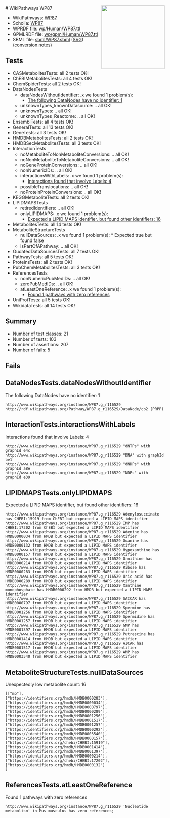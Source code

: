 <img style="float: right; width: 200px" src="../logo.png" />
# WikiPathways WP87

* WikiPathways: [WP87](https://identifiers.org/wikipathways:WP87)
* Scholia: [WP87](https://scholia.toolforge.org/wikipathways/WP87)
* WPRDF file: [wp/Human/WP87.ttl](../wp/Human/WP87.ttl)
* GPMLRDF file: [wp/gpml/Human/WP87.ttl](../wp/gpml/Human/WP87.ttl)
* SBML file: [sbml/WP87.sbml](../sbml/WP87.sbml) ([SVG](../sbml/WP87.svg)) ([conversion notes](../sbml/WP87.txt))

## Tests
* CASMetabolitesTests: all 2 tests OK!
* ChEBIMetabolitesTests: all 4 tests OK!
* ChemSpiderTests: all 2 tests OK!
* DataNodesTests
    * dataNodesWithoutIdentifier: .x we found 1 problem(s):
        * [The following DataNodes have no identifier: 1](#d2d32fa0)
    * unknownTypes_knownDatasource: .. all OK!
    * unknownTypes: .. all OK!
    * unknownTypes_Reactome: .. all OK!
* EnsemblTests: all 4 tests OK!
* GeneralTests: all 13 tests OK!
* GeneTests: all 3 tests OK!
* HMDBMetabolitesTests: all 2 tests OK!
* HMDBSecMetabolitesTests: all 3 tests OK!
* InteractionTests
    * noMetaboliteToNonMetaboliteConversions: .. all OK!
    * noNonMetaboliteToMetaboliteConversions: .. all OK!
    * noGeneProteinConversions: .. all OK!
    * nonNumericIDs: .. all OK!
    * interactionsWithLabels: .x we found 1 problem(s):
        * [Interactions found that involve Labels: 4](#630d267b)
    * possibleTranslocations: .. all OK!
    * noProteinProteinConversions: .. all OK!
* KEGGMetaboliteTests: all 2 tests OK!
* LIPIDMAPSTests
    * retiredIdentifiers: .. all OK!
    * onlyLIPIDMAPS: .x we found 1 problem(s):
        * [Expected a LIPID MAPS identifier, but found other identifiers: 16](#d0bfb67e)
* MetabolitesTests: all 14 tests OK!
* MetaboliteStructureTests
    * nullDataSources: .x we found 1 problem(s):
            * Expected true but found false
    * isPartOfAPathway: .. all OK!
* OudatedDataSourcesTests: all 7 tests OK!
* PathwayTests: all 5 tests OK!
* ProteinsTests: all 2 tests OK!
* PubChemMetabolitesTests: all 3 tests OK!
* ReferencesTests
    * nonNumericPubMedIDs: .. all OK!
    * zeroPubMedIDs: .. all OK!
    * atLeastOneReference: .x we found 1 problem(s):
        * [Found 1 pathways with zero references](#35eb778e)
* UniProtTests: all 5 tests OK!
* WikidataTests: all 14 tests OK!


## Summary

* Number of test classes: 21
* Number of tests: 103
* Number of assertions: 207
* Number of fails: 5

## Fails

<a name="d2d32fa0" />

## DataNodesTests.dataNodesWithoutIdentifier

The following DataNodes have no identifier: 1
```
http://www.wikipathways.org/instance/WP87.g_r116529 http://rdf.wikipathways.org/Pathway/WP87.g_r116529/DataNode/cb2 (PRPP)
```

<a name="630d267b" />

## InteractionTests.interactionsWithLabels

Interactions found that involve Labels: 4
```
http://www.wikipathways.org/instance/WP87.g_r116529 "dNTPs" with graphId e4c
http://www.wikipathways.org/instance/WP87.g_r116529 "DNA" with graphId be1
http://www.wikipathways.org/instance/WP87.g_r116529 "dNDPs" with graphId a8e
http://www.wikipathways.org/instance/WP87.g_r116529 "NDPs" with graphId e39
```

<a name="d0bfb67e" />

## LIPIDMAPSTests.onlyLIPIDMAPS

Expected a LIPID MAPS identifier, but found other identifiers: 16
```
http://www.wikipathways.org/instance/WP87.g_r116529 Adenylosuccinate has CHEBI:15919 from ChEBI but expected a LIPID MAPS identifier
http://www.wikipathways.org/instance/WP87.g_r116529 IMP has CHEBI:17202 from ChEBI but expected a LIPID MAPS identifier
http://www.wikipathways.org/instance/WP87.g_r116529 Adenine has HMDB0000034 from HMDB but expected a LIPID MAPS identifier
http://www.wikipathways.org/instance/WP87.g_r116529 Guanine has HMDB0000132 from HMDB but expected a LIPID MAPS identifier
http://www.wikipathways.org/instance/WP87.g_r116529 Hypoxanthine has HMDB0000157 from HMDB but expected a LIPID MAPS identifier
http://www.wikipathways.org/instance/WP87.g_r116529 Ornithine has HMDB0000214 from HMDB but expected a LIPID MAPS identifier
http://www.wikipathways.org/instance/WP87.g_r116529 Ribose has HMDB0000283 from HMDB but expected a LIPID MAPS identifier
http://www.wikipathways.org/instance/WP87.g_r116529 Uric acid has HMDB0000289 from HMDB but expected a LIPID MAPS identifier
http://www.wikipathways.org/instance/WP87.g_r116529 Xanthine monophosphate has HMDB0000292 from HMDB but expected a LIPID MAPS identifier
http://www.wikipathways.org/instance/WP87.g_r116529 SAICAR has HMDB0000797 from HMDB but expected a LIPID MAPS identifier
http://www.wikipathways.org/instance/WP87.g_r116529 Spermine has HMDB0001256 from HMDB but expected a LIPID MAPS identifier
http://www.wikipathways.org/instance/WP87.g_r116529 Spermidine has HMDB0001257 from HMDB but expected a LIPID MAPS identifier
http://www.wikipathways.org/instance/WP87.g_r116529 GMP has HMDB0001397 from HMDB but expected a LIPID MAPS identifier
http://www.wikipathways.org/instance/WP87.g_r116529 Putrescine has HMDB0001414 from HMDB but expected a LIPID MAPS identifier
http://www.wikipathways.org/instance/WP87.g_r116529 AICAR has HMDB0001517 from HMDB but expected a LIPID MAPS identifier
http://www.wikipathways.org/instance/WP87.g_r116529 AMP has HMDB0003540 from HMDB but expected a LIPID MAPS identifier
```

<a name="9190418f" />

## MetaboliteStructureTests.nullDataSources

Unexpectedly low metabolite count: 16
```
[["mb"],
["https://identifiers.org/hmdb/HMDB0000283"],
["https://identifiers.org/hmdb/HMDB0000034"],
["https://identifiers.org/hmdb/HMDB0000797"],
["https://identifiers.org/hmdb/HMDB0000289"],
["https://identifiers.org/hmdb/HMDB0001256"],
["https://identifiers.org/hmdb/HMDB0001517"],
["https://identifiers.org/hmdb/HMDB0001257"],
["https://identifiers.org/hmdb/HMDB0000292"],
["https://identifiers.org/hmdb/HMDB0003540"],
["https://identifiers.org/hmdb/HMDB0000157"],
["https://identifiers.org/chebi/CHEBI:15919"],
["https://identifiers.org/hmdb/HMDB0001414"],
["https://identifiers.org/hmdb/HMDB0001397"],
["https://identifiers.org/hmdb/HMDB0000214"],
["https://identifiers.org/chebi/CHEBI:17202"],
["https://identifiers.org/hmdb/HMDB0000132"]
]
```

<a name="35eb778e" />

## ReferencesTests.atLeastOneReference

Found 1 pathways with zero references
```
http://www.wikipathways.org/instance/WP87.g_r116529 'Nucleotide metabolism' in Mus musculus has zero references; 
```

